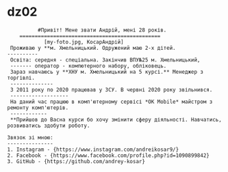# dz02
              #Привіт! Мене звати Андрій, мені 28 років.
		============================================== 
                [my-foto.jpg, КосарАндрій]
     Проживаю у **м. Хмельницький. Одружений маю 2-х дітей.
    ----------
     Освіта: середня - спеціальна. Закінчив ВПУ№25 м. Хмельницький, 
     ------- оператор - компютерного набору, обліковець. 
     Зараз навчаюсь у **ХНУ м. Хмельницький на 5 курсі.** Менеджер з торгівлі.
     --------------
     З 2011 року по 2020 працював у ЗСУ. В червні 2020 року звільнився.
	 -------------------
     На даний час працюю в комп'ютерному сервісі *ОК Mobile* майстром з ремонту комп'ютерів.
	 ------------ 
     **Прийшов до Васна курси бо хочу змінити сферу діяльності. Навчатись, розвиватись здобути роботу.
	 
	Звязок зі мною:
    ---------------
	1. Instagram - {https://www.instagram.com/andreikosar9/}
	2. Facebook - {https://www.facebook.com/profile.php?id=1090899842}
	3. GitHub - {https://github.com/andrey-kosar}